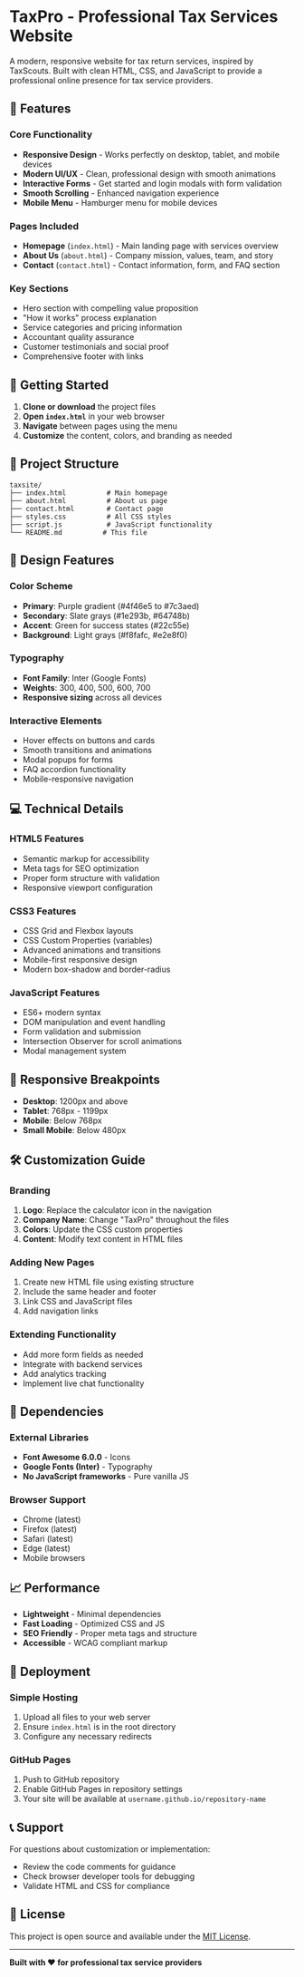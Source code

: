 # TaxPro - Professional Tax Services Website

A modern, responsive website for tax return services, inspired by TaxScouts. Built with clean HTML, CSS, and JavaScript to provide a professional online presence for tax service providers.

## 🌟 Features

### Core Functionality
- **Responsive Design** - Works perfectly on desktop, tablet, and mobile devices
- **Modern UI/UX** - Clean, professional design with smooth animations
- **Interactive Forms** - Get started and login modals with form validation
- **Smooth Scrolling** - Enhanced navigation experience
- **Mobile Menu** - Hamburger menu for mobile devices

### Pages Included
- **Homepage** (`index.html`) - Main landing page with services overview
- **About Us** (`about.html`) - Company mission, values, team, and story
- **Contact** (`contact.html`) - Contact information, form, and FAQ section

### Key Sections
- Hero section with compelling value proposition
- "How it works" process explanation
- Service categories and pricing information
- Accountant quality assurance
- Customer testimonials and social proof
- Comprehensive footer with links

## 🚀 Getting Started

1. **Clone or download** the project files
2. **Open `index.html`** in your web browser
3. **Navigate** between pages using the menu
4. **Customize** the content, colors, and branding as needed

## 📁 Project Structure

```
taxsite/
├── index.html          # Main homepage
├── about.html          # About us page
├── contact.html        # Contact page
├── styles.css          # All CSS styles
├── script.js           # JavaScript functionality
└── README.md          # This file
```

## 🎨 Design Features

### Color Scheme
- **Primary**: Purple gradient (#4f46e5 to #7c3aed)
- **Secondary**: Slate grays (#1e293b, #64748b)
- **Accent**: Green for success states (#22c55e)
- **Background**: Light grays (#f8fafc, #e2e8f0)

### Typography
- **Font Family**: Inter (Google Fonts)
- **Weights**: 300, 400, 500, 600, 700
- **Responsive sizing** across all devices

### Interactive Elements
- Hover effects on buttons and cards
- Smooth transitions and animations
- Modal popups for forms
- FAQ accordion functionality
- Mobile-responsive navigation

## 💻 Technical Details

### HTML5 Features
- Semantic markup for accessibility
- Meta tags for SEO optimization
- Proper form structure with validation
- Responsive viewport configuration

### CSS3 Features
- CSS Grid and Flexbox layouts
- CSS Custom Properties (variables)
- Advanced animations and transitions
- Mobile-first responsive design
- Modern box-shadow and border-radius

### JavaScript Features
- ES6+ modern syntax
- DOM manipulation and event handling
- Form validation and submission
- Intersection Observer for scroll animations
- Modal management system

## 📱 Responsive Breakpoints

- **Desktop**: 1200px and above
- **Tablet**: 768px - 1199px
- **Mobile**: Below 768px
- **Small Mobile**: Below 480px

## 🛠️ Customization Guide

### Branding
1. **Logo**: Replace the calculator icon in the navigation
2. **Company Name**: Change "TaxPro" throughout the files
3. **Colors**: Update the CSS custom properties
4. **Content**: Modify text content in HTML files

### Adding New Pages
1. Create new HTML file using existing structure
2. Include the same header and footer
3. Link CSS and JavaScript files
4. Add navigation links

### Extending Functionality
- Add more form fields as needed
- Integrate with backend services
- Add analytics tracking
- Implement live chat functionality

## 🔧 Dependencies

### External Libraries
- **Font Awesome 6.0.0** - Icons
- **Google Fonts (Inter)** - Typography
- **No JavaScript frameworks** - Pure vanilla JS

### Browser Support
- Chrome (latest)
- Firefox (latest)
- Safari (latest)
- Edge (latest)
- Mobile browsers

## 📈 Performance

- **Lightweight** - Minimal dependencies
- **Fast Loading** - Optimized CSS and JS
- **SEO Friendly** - Proper meta tags and structure
- **Accessible** - WCAG compliant markup

## 🚀 Deployment

### Simple Hosting
1. Upload all files to your web server
2. Ensure `index.html` is in the root directory
3. Configure any necessary redirects

### GitHub Pages
1. Push to GitHub repository
2. Enable GitHub Pages in repository settings
3. Your site will be available at `username.github.io/repository-name`

## 📞 Support

For questions about customization or implementation:
- Review the code comments for guidance
- Check browser developer tools for debugging
- Validate HTML and CSS for compliance

## 📄 License

This project is open source and available under the [MIT License](LICENSE).

---

**Built with ❤️ for professional tax service providers**

